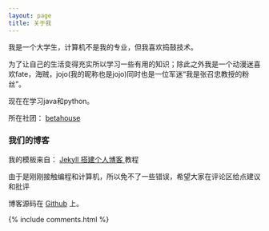 ```yaml
---
layout: page
title: 关于我 
---
```


我是一个大学生，计算机不是我的专业，但我喜欢捣鼓技术。
<p>
为了让自己的生活变得充实所以学习一些有用的知识；除此之外我是一个动漫迷喜欢fate，海贼，jojo(我的昵称也是jojo)同时也是一位军迷“我是张召忠教授的粉丝”。
<p>
现在在学习java和python。

<p>

所在社团：
<a target="_blank" href="http://betahouse.us/"> betahouse </a>
<p>

<p>

<h3> 我们的博客 </h3>  

<p>

我的模板来自： 
<a href="/2016/10/jekyll_tutorials1/"> Jekyll 搭建个人博客 </a>
教程

<p>

由于是刚刚接触编程和计算机，所以免不了一些错误，希望大家在评论区给点建议和批评

<p> 

博客源码在 <a target="_blank" href='https://github.com/leopardpan/leopardpan.github.io/'>Github</a> 上。

<p> 

<p> 

<p> 


{% include comments.html %}

